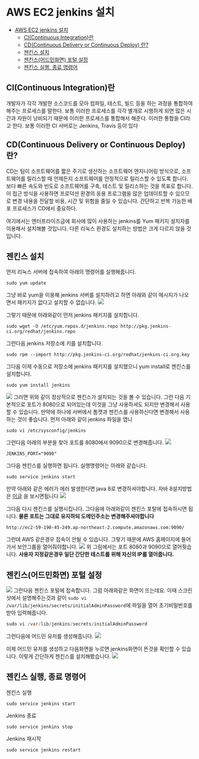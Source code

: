 # AWS EC2 jenkins 설치

<!-- TOC -->

- [AWS EC2 jenkins 설치](#aws-ec2-jenkins-%EC%84%A4%EC%B9%98)
    - [CI(Continuous Integration)란](#cicontinuous-integration%EB%9E%80)
    - [CD(Continuous Delivery or Continuous Deploy) 란?](#cdcontinuous-delivery-or-continuous-deploy-%EB%9E%80)
    - [젠킨스 설치](#%EC%A0%A0%ED%82%A8%EC%8A%A4-%EC%84%A4%EC%B9%98)
    - [젠킨스(어드민화면) 포털 설정](#%EC%A0%A0%ED%82%A8%EC%8A%A4%EC%96%B4%EB%93%9C%EB%AF%BC%ED%99%94%EB%A9%B4-%ED%8F%AC%ED%84%B8-%EC%84%A4%EC%A0%95)
    - [젠킨스 실행, 종료 명령어](#%EC%A0%A0%ED%82%A8%EC%8A%A4-%EC%8B%A4%ED%96%89-%EC%A2%85%EB%A3%8C-%EB%AA%85%EB%A0%B9%EC%96%B4)

<!-- /TOC -->

## CI(Continuous Integration)란
개발자가 각각 개발한 소스코드를 모아 컴파일, 테스트, 빌드 등을 하는 과정을 통합하여 해주는 프로세스를 말한다. 보통 이러한 프로세스를 각각 별개로 시행하게 되면 많은 시간과 자원이 낭비되기 때문에 이러한 프로세스를 통합해서 해준다. 이러한 통합을 CI라고 한다. 보통 이러한 CI 서버로는 Jenkins, Travis 등이 있다

## CD(Continuous Delivery or Continuous Deploy) 란?
CD는 팀이 소프트웨어를 짧은 주기로 생산하는 소프트웨어 엔지니어링 방식으로, 소프트웨어를 릴리스할 때 언제든지 소프트웨어를 안정적으로 릴리스할 수 있도록 합니다. 보다 빠른 속도와 빈도로 소프트웨어를 구축, 테스트 및 릴리스하는 것을 목표로 합니다. 이 접근 방식을 사용하면 프로덕션 환경의 응용 프로그램을 많은 업데이트할 수 있으므로 변경 내용을 전달할 비용, 시간 및 위험을 줄일 수 있습니다. 간단하고 반복 가능한 배포 프로세스가 CD에서 중요하다.

여기에서는 엔터프라이즈급에 회사에 많이 사용하는 jenkins를 Yum 패키지 설치자를 이용해서 설치해볼 것입니다. 다른 리눅스 환경도 설치하는 방법은 크게 다르지 않을 것입니다.



## 젠킨스 설치
먼저 리눅스 서버에 접속하여 아래의 명령어를 실행해줍니다.

```
sudo yum update
```
그냥 바로 yum을 이용해 jenkins 서버를 설치하려고 하면 아래와 같이 메시지가 나오면서 패키지가 없다고 설치할 수 없습니다.
![](https://i.imgur.com/SXcPlzD.png)

그렇기 때문에 아래와같이 먼저 jenkins 패키지를 설치합니다. 
```
sudo wget -O /etc/yum.repos.d/jenkins.repo http://pkg.jenkins-ci.org/redhat/jenkins.repo
```

그런다음 jenkins 저장소에 키를 설치합니다.
```
sudo rpm --import http://pkg.jenkins-ci.org/redhat/jenkins-ci.org.key
```


그다음 이제 수동으로 저장소에 jenkins 패키지를 설치했으니 yum install로 젠킨스를 설치합니다.
```
sudo yum install jenkins
```
![](https://i.imgur.com/ZliPhfH.png)
그러면 위와 같이 정상적으로 젠킨스가 설치되는 것을 볼 수 있습니다. 그런 다음 기본적으로 포트가 8080으로 되어있는데 이것을 그냥 사용하셔도 되지만 변경해서 사용할 수 있습니다. 만약에 하나에 서버에서 톰캣과 젠킨스를 사용하신다면 변경해서 사용하는 것이 좋습니다. 먼저 아래와 같이 jenkins 파일을 엽니
```
sudo vi /etc/sysconfig/jenkins
```
그런다음 아래의 부분을 찾아 포트를 8080에서 9090으로 변경해줍니다.
![](https://i.imgur.com/9VkYj5u.png)
```
JENKINS_PORT="9090"
```
그다음 젠킨스를 실행하면 됩니다. 실행명령어는 아래와 같습니다.

```
sudo service jenkins start
```
만약 아래와 같은 에러가 에러 발생한다면 java 8로 변경하셔야합니다. 자바 8설치방법은 [이글](https://wan-blog.tistory.com/61) 을 보시면됩니다
![](https://i.imgur.com/lP1lMkF.png)

그다음 다시 젠킨스를 실행시킵니다. 그다음에  아래와같이 젠킨스 포탈에 접속하시면 됩니다. **물론 포트는 그대로 유지하되 도메인주소는 변경해주셔야합니다**
```
http://ec2-59-190-45-249.ap-northeast-2.compute.amazonaws.com:9090/
```
그런데 AWS 같은경우 접속이 안될 수 있습니다. 그렇기 때문에 AWS 홈페이지에 들어가서 보안그룹을 열어줘야합니다.
![](https://i.imgur.com/yfmkUu0.png)
위 그림에서는 포트 8080과 9090으로 열어줫습니다. **사용자 지정같은경우 일단 간단한 테스트를 위해 자신의 IP를 열어줍니다.**

## 젠킨스(어드민화면) 포털 설정

![](https://i.imgur.com/V7MVA3e.png)
그런다음 젠킨스 포털에 접속합니다. 그럼 아래와같은 화면이 뜨는데요. 이때 스크린샷에서 설명해주는것과 같이 `sudo vi /var/lib/jenkins/secrets/initialAdminPassword`에 파일을 열어 초기비밀번호를 받아 입력해줍니다.

```java
sudo vi /var/lib/jenkins/secrets/initialAdminPassword
```
그런다음에 어드민 유저를 생성해줍니다.
![](https://i.imgur.com/jImLWOg.png)

이제 어드민 유저를 생성하고 다음화면을 누르면 jenkins화면이 뜬것을 확인할 수 있습니다. 이렇게 간단하게 젠킨스를 설치해봤습니다.
![](https://i.imgur.com/4Xs0Os8.png)


## 젠킨스 실행, 종료 명령어
젠킨스 실행
```
sudo service jenkins start
```

Jenkins 종료
```
sudo service jenkins stop
```

Jenkins 재시작

```
sudo service jenkins restart
```
